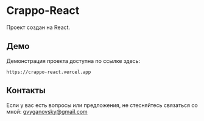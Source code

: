 # Crappo-React

Проект создан на React.

## Демо
Демонстрация проекта доступна по ссылке здесь:

```https://crappo-react.vercel.app ```

## Контакты
Если у вас есть вопросы или предложения, не стесняйтесь связаться со мной: gvyganovsky@gmail.com
